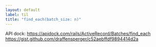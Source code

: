 ```yaml
---
layout: default
label: til
title: "find_each(batch_size: n)"
---
```


API dock: https://apidock.com/rails/ActiveRecord/Batches/find_each
https://gist.github.com/draffensperger/c52aebffdf9894414d2a

